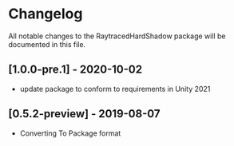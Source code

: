 # Changelog
All notable changes to the RaytracedHardShadow package will be documented in this file.

## [1.0.0-pre.1] - 2020-10-02

* update package to conform to requirements in Unity 2021

## [0.5.2-preview] - 2019-08-07

* Converting To Package format

